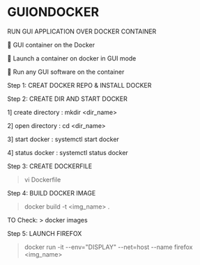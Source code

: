 # GUIONDOCKER
RUN GUI APPLICATION OVER DOCKER CONTAINER

📌 GUI container on the Docker

🔅 Launch a container on docker in GUI mode

🔅 Run any GUI software on the container

Step 1: CREAT DOCKER REPO & INSTALL DOCKER

Step 2: CREATE DIR AND START DOCKER

1] create directory : mkdir <dir_name>

2] open directory : cd <dir_name>

3] start docker : systemctl start docker

4] status docker : systemctl status docker

Step 3: CREATE DOCKERFILE
> vi Dockerfile

Step 4: BUILD DOCKER IMAGE
> docker build -t <img_name> .
> 
TO Check: > docker images

Step 5: LAUNCH FIREFOX
> docker run -it --env="DISPLAY" --net=host --name firefox <img_name>
